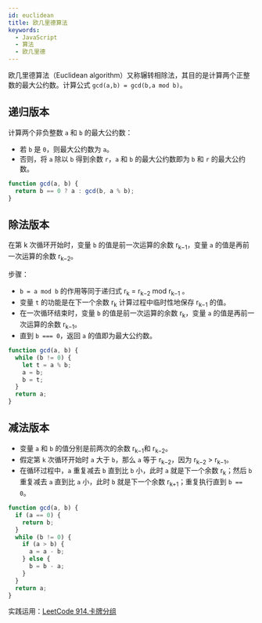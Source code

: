 ```yaml
---
id: euclidean
title: 欧几里德算法
keywords:
  - JavaScript
  - 算法
  - 欧几里德
---
```


欧几里德算法（Euclidean algorithm）又称辗转相除法，其目的是计算两个正整数的最大公约数。计算公式 `gcd(a,b) = gcd(b,a mod b)`。

## 递归版本

计算两个非负整数 `a` 和 `b` 的最大公约数：

- 若 `b` 是 `0`，则最大公约数为 `a`。
- 否则，将 `a` 除以 `b` 得到余数 `r`，`a` 和 `b` 的最大公约数即为 `b` 和 `r` 的最大公约数。

```js
function gcd(a, b) {
  return b == 0 ? a : gcd(b, a % b);
}
```

## 除法版本

在第 k 次循环开始时，变量 `b` 的值是前一次运算的余数 r<sub>k−1</sub>，变量 `a` 的值是再前一次运算的余数 r<sub>k−2</sub>。

步骤：

- `b = a mod b` 的作用等同于递归式 r<sub>k</sub> = r<sub>k−2</sub> mod r<sub>k−1</sub> 。
- 变量 `t` 的功能是在下一个余数 r<sub>k</sub> 计算过程中临时性地保存 r<sub>k−1</sub> 的值。
- 在一次循环结束时，变量 `b` 的值是前一次运算的余数 r<sub>k</sub>，变量 `a` 的值是再前一次运算的余数 r<sub>k−1</sub>。
- 直到 `b === 0`，返回 `a` 的值即为最大公约数。

```js
function gcd(a, b) {
  while (b != 0) {
    let t = a % b;
    a = b;
    b = t;
  }
  return a;
}
```

## 减法版本

- 变量 `a` 和 `b` 的值分别是前两次的余数 r<sub>k−1</sub>和 r<sub>k−2</sub>。
- 假定第 `k` 次循环开始时 `a` 大于 `b`，那么 `a` 等于 r<sub>k−2</sub>，因为 r<sub>k−2</sub> > r<sub>k−1</sub>。
- 在循环过程中，`a` 重复减去 `b` 直到比 `b` 小，此时 `a` 就是下一个余数 r<sub>k</sub>；然后 `b` 重复减去 `a` 直到比 `a` 小，此时 `b` 就是下一个余数 r<sub>k+1</sub>；重复执行直到 `b == 0`。

```js
function gcd(a, b) {
  if (a == 0) {
    return b;
  }
  while (b != 0) {
    if (a > b) {
      a = a - b;
    } else {
      b = b - a;
    }
  }
  return a;
}
```

实践运用：[LeetCode 914.卡牌分组](https://github.com/kenve/leetcode/blob/master/all/%E5%8D%A1%E7%89%8C%E5%88%86%E7%BB%84.md)
